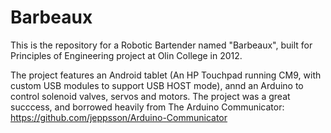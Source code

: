 Barbeaux
====================

This is the repository for a Robotic Bartender named "Barbeaux", built for  Principles of Engineering project at Olin College in 2012.

The project features an Android tablet (An HP Touchpad running CM9, with custom USB modules to support USB HOST mode), annd an Arduino to control solenoid valves, servos and motors. The project was a great succcess, and borrowed heavily from The Arduino Communicator: https://github.com/jeppsson/Arduino-Communicator